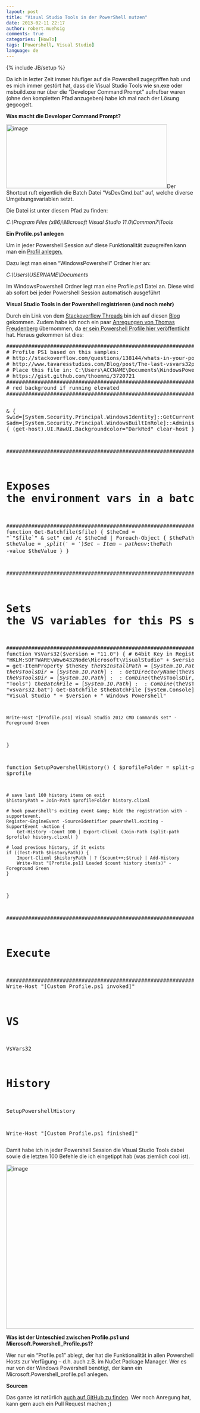 ```yaml
---
layout: post
title: "Visual Studio Tools in der PowerShell nutzen"
date: 2013-02-11 22:17
author: robert.muehsig
comments: true
categories: [HowTo]
tags: [Powershell, Visual Studio]
language: de
---
```

{% include JB/setup %}
<p>Da ich in lezter Zeit immer häufiger auf die Powershell zugegriffen hab und es mich immer gestört hat, dass die Visual Studio Tools wie sn.exe oder msbuild.exe nur über die “Developer Command Prompt” aufrufbar waren (ohne den kompletten Pfad anzugeben) habe ich mal nach der Lösung gegoogelt.</p> <p><strong>Was macht die Developer Command Prompt?</strong></p> <p><a href="{{BASE_PATH}}/assets/wp-images-de/image1771.png"><img title="image" style="border-top: 0px; border-right: 0px; border-bottom: 0px; border-left: 0px; display: inline" border="0" alt="image" src="{{BASE_PATH}}/assets/wp-images-de/image_thumb925.png" width="432" height="171"></a>Der Shortcut ruft eigentlich die Batch Datei “VsDevCmd.bat” auf, welche diverse Umgebungsvariablen setzt.</p> <p>Die Datei ist unter diesem Pfad zu finden:</p> <p><em>C:\Program Files (x86)\Microsoft Visual Studio 11.0\Common7\Tools</em></p> <p><strong>Ein Profile.ps1 anlegen</strong></p> <p>Um in jeder Powershell Session auf diese Funktionalität zuzugreifen kann man ein <a href="http://technet.microsoft.com/en-us/library/ee692764.aspx">Profil anlegen.</a>&nbsp;</p> <p>Dazu legt man einen “WindowsPowershell” Ordner hier an:</p> <p><em>C:\Users\USERNAME\Documents</em></p> <p>Im WindowsPowershell Ordner legt man eine Profile.ps1 Datei an. Diese wird ab sofort bei jeder Powershell Session automatisch ausgeführt</p> <p><strong>Visual Studio Tools in der Powershell registrieren (und noch mehr)</strong></p> <p>Durch ein Link von dem <a href="http://stackoverflow.com/questions/138144/whats-in-your-powershell-profile-ps1file">Stackoverflow Threads</a> bin ich auf diesen <a href="http://www.tavaresstudios.com/Blog/post/The-last-vsvars32ps1-Ill-ever-need.aspx">Blog</a> gekommen. Zudem habe ich noch ein paar <a href="http://thomasfreudenberg.com/">Anregungen von Thomas Freudenberg</a> übernommen, da <a href="https://gist.github.com/thoemmi/3720721">er sein Powershell Profile hier veröffentlicht</a> hat. Heraus gekommen ist dies:</p><pre class="brush: csharp; auto-links: true; collapse: false; first-line: 1; gutter: true; html-script: false; light: false; ruler: false; smart-tabs: true; tab-size: 4; toolbar: true;">###############################################################################
# Profile PS1 based on this samples:
# http://stackoverflow.com/questions/138144/whats-in-your-powershell-profile-ps1file
# http://www.tavaresstudios.com/Blog/post/The-last-vsvars32ps1-Ill-ever-need.aspx
# Place this file in: C:\Users\ACCNAME\Documents\WindowsPowerShell\profile.ps1
# https://gist.github.com/thoemmi/3720721
###############################################################################
# red background if running elevated
###############################################################################

&amp; {
 $wid=[System.Security.Principal.WindowsIdentity]::GetCurrent()
 $prp=new-object System.Security.Principal.WindowsPrincipal($wid)
 $adm=[System.Security.Principal.WindowsBuiltInRole]::Administrator
 $IsAdmin=$prp.IsInRole($adm)
 if ($IsAdmin)
 {
  (get-host).UI.RawUI.Backgroundcolor="DarkRed"
  clear-host
 }
}

###############################################################################
# Exposes the environment vars in a batch and sets them in this PS session
###############################################################################
function Get-Batchfile($file) 
{
    $theCmd = "`"$file`" &amp; set" 
    cmd /c $theCmd | Foreach-Object {
        $thePath, $theValue = $_.split('=')
        Set-Item -path env:$thePath -value $theValue
    }
}


###############################################################################
# Sets the VS variables for this PS session to use (for VS 2012)
###############################################################################
function VsVars32($version = "11.0")
{
	# 64bit Key in Registry
    $theKey = "HKLM:SOFTWARE\Wow6432Node\Microsoft\VisualStudio\" + $version
    $theVsKey = get-ItemProperty $theKey
    $theVsInstallPath = [System.IO.Path]::GetDirectoryName($theVsKey.InstallDir)
    $theVsToolsDir = [System.IO.Path]::GetDirectoryName($theVsInstallPath)
    $theVsToolsDir = [System.IO.Path]::Combine($theVsToolsDir, "Tools")
    $theBatchFile = [System.IO.Path]::Combine($theVsToolsDir, "vsvars32.bat")
    Get-Batchfile $theBatchFile
    [System.Console]::Title = "Visual Studio " + $version + " Windows Powershell"

	Write-Host "[Profile.ps1] Visual Studio 2012 CMD Commands set" -Foreground Green
}

function SetupPowershellHistory() {
	$profileFolder = split-path $profile

	# save last 100 history items on exit
	$historyPath = Join-Path $profileFolder history.clixml

	# hook powershell's exiting event &amp; hide the registration with -supportevent.
	Register-EngineEvent -SourceIdentifier powershell.exiting -SupportEvent -Action {
		Get-History -Count 100 | Export-Clixml (Join-Path (split-path $profile) history.clixml) }

	# load previous history, if it exists
	if ((Test-Path $historyPath)) {
		Import-Clixml $historyPath | ? {$count++;$true} | Add-History
		Write-Host "[Profile.ps1] Loaded $count history item(s)" -Foreground Green
	}
}

###############################################################################
# Execute
###############################################################################
Write-Host "[Custom Profile.ps1 invoked]"

# VS
VsVars32

# History
SetupPowershellHistory

Write-Host "[Custom Profile.ps1 finished]"</pre>
<p>Damit habe ich in jeder Powershell Session die Visual Studio Tools dabei sowie die letzten 100 Befehle die ich eingetippt hab (was ziemlich cool ist).</p>
<p><a href="{{BASE_PATH}}/assets/wp-images-de/image1772.png"><img title="image" style="border-top: 0px; border-right: 0px; border-bottom: 0px; border-left: 0px; display: inline" border="0" alt="image" src="{{BASE_PATH}}/assets/wp-images-de/image_thumb926.png" width="591" height="440"></a> </p>
<p><strong>Was ist der Unteschied zwischen Profile.ps1 und Microsoft.Powershell_Profile.ps1?</strong></p>
<p>Wer nur ein “Profile.ps1” ablegt, der hat die Funktionalität in allen Powershell Hosts zur Verfügung – d.h. auch z.B. im NuGet Package Manager. Wer es nur von der Windows Powershell benötigt, der kann ein Microsoft.Powershell_profile.ps1 anlegen.</p>
<p><strong>Sourcen</strong></p>
<p>Das ganze ist natürlich <a href="https://github.com/Code-Inside/Configs/blob/master/profile.ps1">auch auf GitHub zu finden</a>. Wer noch Anregung hat, kann gern auch ein Pull Request machen ;)</p>
